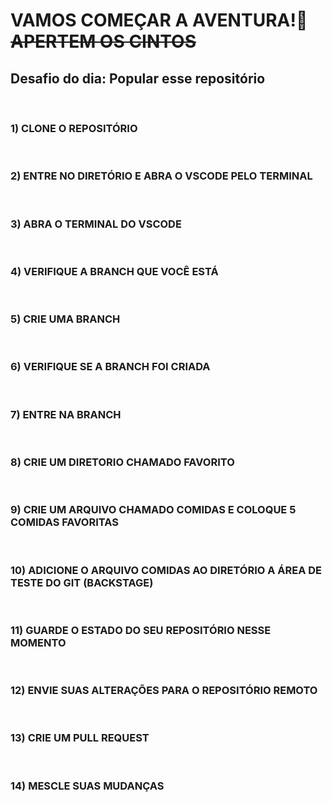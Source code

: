 <h1>VAMOS COMEÇAR A AVENTURA!🚀 <s>APERTEM OS CINTOS</s></h1>


<h2>Desafio do dia: Popular esse repositório</h2>
<br>
<h3>1) CLONE O REPOSITÓRIO</h3>
<br>
<h3>2) ENTRE NO DIRETÓRIO E ABRA O VSCODE PELO TERMINAL</h3>
<br>
<h3>3) ABRA O TERMINAL DO VSCODE</h3>
<br>
<h3>4) VERIFIQUE A BRANCH QUE VOCÊ ESTÁ</h3>
<br>
<h3>5) CRIE UMA BRANCH</h3>
<br>
<h3>6) VERIFIQUE SE A BRANCH FOI CRIADA</h3>
<br>
<h3>7) ENTRE NA BRANCH</h3>
<br>
<h3>8) CRIE UM DIRETORIO CHAMADO FAVORITO</h3>
<br>
<h3>9) CRIE UM ARQUIVO CHAMADO COMIDAS E COLOQUE 5 COMIDAS FAVORITAS </h3>
<br>
<h3>10) ADICIONE O ARQUIVO COMIDAS AO DIRETÓRIO A ÁREA DE TESTE DO GIT (BACKSTAGE)</h3>
<br>
<h3>11) GUARDE O ESTADO DO SEU REPOSITÓRIO NESSE MOMENTO</h3>
<br>
<h3>12) ENVIE SUAS ALTERAÇÕES PARA O REPOSITÓRIO REMOTO</h3>
<br>
<h3>13) CRIE UM PULL REQUEST</h3>
<br>
<h3>14) MESCLE SUAS MUDANÇAS</h3>
